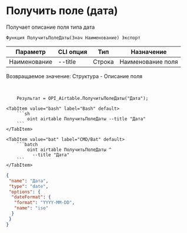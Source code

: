﻿---
sidebar_position: 7
---

# Получить поле (дата)
 Получает описание поля типа дата



`Функция ПолучитьПолеДаты(Знач Наименование) Экспорт`

  | Параметр | CLI опция | Тип | Назначение |
  |-|-|-|-|
  | Наименование | --title | Строка | Наименование поля |

  
  Возвращаемое значение:   Структура -  Описание поля

<br/>




```bsl title="Пример кода"
    Результат = OPI_Airtable.ПолучитьПолеДаты("Дата");
```
    

 <Tabs>
  
    <TabItem value="bash" label="Bash" default>
        ```sh
            oint airtable ПолучитьПолеДаты --title "Дата"
        ```
    </TabItem>
  
    <TabItem value="bat" label="CMD/Bat" default>
        ```batch
            oint airtable ПолучитьПолеДаты ^
              --title "Дата"
        ```
    </TabItem>
</Tabs>


```json title="Результат"
{
 "name": "Дата",
 "type": "date",
 "options": {
  "dateFormat": {
   "format": "YYYY-MM-DD",
   "name": "iso"
  }
 }
}
```
